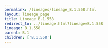 ```yaml
---
permalink: /lineages/lineage_B.1.558.html
layout: lineage_page
title: Lineage B.1.558
redirect_to: ../lineage.html?lineage=B.1.558
lineage: B.1.558
parent: B.1
children: ['B.1.558']
---
```

